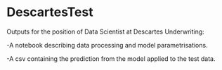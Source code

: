 # DescartesTest
Outputs for the position of Data Scientist at Descartes Underwriting:

-A notebook describing data processing and model parametrisations.

-A csv containing the prediction from the model applied to the test data.

